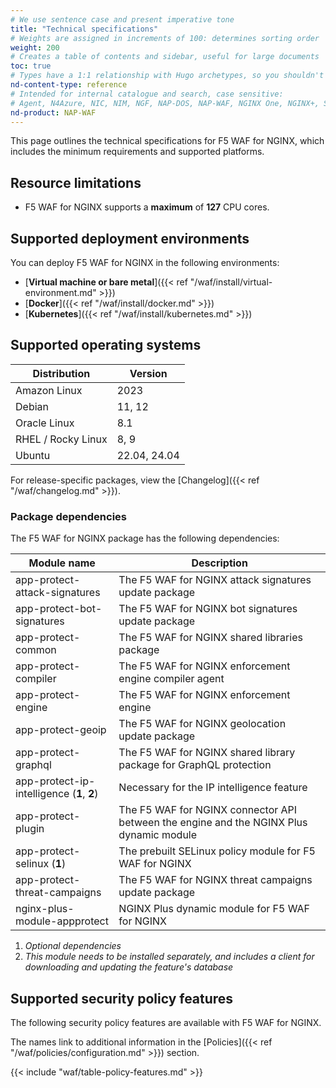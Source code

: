 ```yaml
---
# We use sentence case and present imperative tone
title: "Technical specifications"
# Weights are assigned in increments of 100: determines sorting order
weight: 200
# Creates a table of contents and sidebar, useful for large documents
toc: true
# Types have a 1:1 relationship with Hugo archetypes, so you shouldn't need to change this
nd-content-type: reference
# Intended for internal catalogue and search, case sensitive:
# Agent, N4Azure, NIC, NIM, NGF, NAP-DOS, NAP-WAF, NGINX One, NGINX+, Solutions, Unit
nd-product: NAP-WAF
---
```


This page outlines the technical specifications for F5 WAF for NGINX, which includes the minimum requirements and supported platforms.

## Resource limitations

- F5 WAF for NGINX supports a **maximum** of **127** CPU cores.

## Supported deployment environments

You can deploy F5 WAF for NGINX in the following environments:

- [**Virtual machine or bare metal**]({{< ref "/waf/install/virtual-environment.md" >}})
- [**Docker**]({{< ref "/waf/install/docker.md" >}})
- [**Kubernetes**]({{< ref "/waf/install/kubernetes.md" >}})

## Supported operating systems

| Distribution       | Version      |
| ------------------ | ------------ |
| Amazon Linux       | 2023         |
| Debian             | 11, 12       |
| Oracle Linux       | 8.1          |
| RHEL / Rocky Linux | 8, 9         |
| Ubuntu             | 22.04, 24.04 |

For release-specific packages, view the [Changelog]({{< ref "/waf/changelog.md" >}}).

### Package dependencies

The F5 WAF for NGINX package has the following dependencies:

| Module name                                | Description |
| ------------------------------------------ | ----------- |
| app-protect-attack-signatures              | The F5 WAF for NGINX attack signatures update package |
| app-protect-bot-signatures                 | The F5 WAF for NGINX bot signatures update package |
| app-protect-common                         | The F5 WAF for NGINX shared libraries package |
| app-protect-compiler                       | The F5 WAF for NGINX enforcement engine compiler agent |
| app-protect-engine                         | The F5 WAF for NGINX enforcement engine |
| app-protect-geoip                          | The F5 WAF for NGINX geolocation update package |
| app-protect-graphql                        | The F5 WAF for NGINX shared library package for GraphQL protection |
| app-protect-ip-intelligence (**1**, **2**) | Necessary for the IP intelligence feature |
| app-protect-plugin                         | The F5 WAF for NGINX connector API between the engine and the NGINX Plus dynamic module |
| app-protect-selinux (**1**)                | The prebuilt SELinux policy module for F5 WAF for NGINX |
| app-protect-threat-campaigns               | The F5 WAF for NGINX threat campaigns update package |
| nginx-plus-module-appprotect               | NGINX Plus dynamic module for F5 WAF for NGINX |

1. _Optional dependencies_
1. _This module needs to be installed separately, and includes a client for downloading and updating the feature's database_

## Supported security policy features

The following security policy features are available with F5 WAF for NGINX.

The names link to additional information in the [Policies]({{< ref "/waf/policies/configuration.md" >}}) section.

{{< include "waf/table-policy-features.md" >}}
